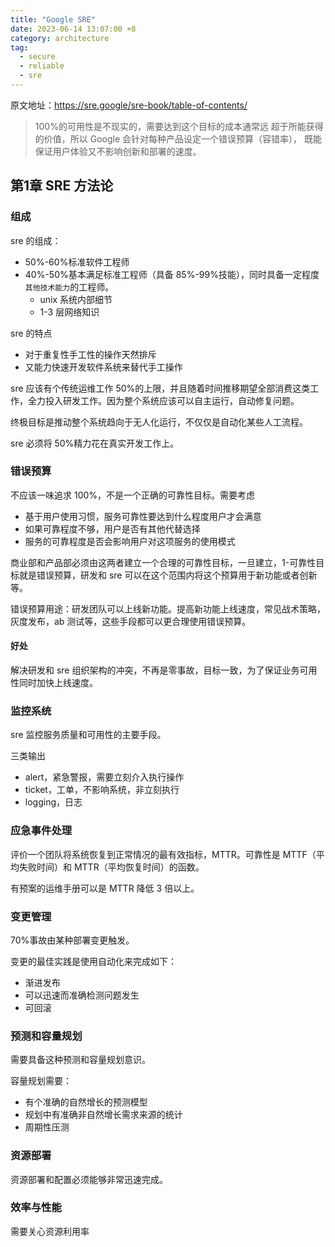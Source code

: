 ```yaml
---
title: "Google SRE"
date: 2023-06-14 13:07:00 +8
category: architecture
tag:
  - secure
  - reliable
  - sre
---
```


原文地址：https://sre.google/sre-book/table-of-contents/

> 100%的可用性是不现实的，需要达到这个目标的成本通常远 超于所能获得的价值，所以 Google 会针对每种产品设定一个错误预算（容错率）， 既能保证用户体验又不影响创新和部署的速度。

## 第1章 SRE 方法论

### 组成

sre 的组成：

- 50%-60%标准软件工程师
- 40%-50%基本满足标准工程师（具备 85%-99%技能），同时具备一定程度`其他技术能力`的工程师。
  - unix 系统内部细节
  - 1-3 层网络知识

sre 的特点

- 对于重复性手工性的操作天然排斥
- 又能力快速开发软件系统来替代手工操作

sre 应该有个传统运维工作 50%的上限，并且随着时间推移期望全部消费这类工作，全力投入研发工作。因为整个系统应该可以自主运行，自动修复问题。

终极目标是推动整个系统趋向于无人化运行，不仅仅是自动化某些人工流程。

sre 必须将 50%精力花在真实开发工作上。

### 错误预算

不应该一味追求 100%，不是一个正确的可靠性目标。需要考虑

- 基于用户使用习惯，服务可靠性要达到什么程度用户才会满意
- 如果可靠程度不够，用户是否有其他代替选择
- 服务的可靠程度是否会影响用户对这项服务的使用模式

商业部和产品部必须由这两者建立一个合理的可靠性目标，一旦建立，1-可靠性目标就是错误预算，研发和 sre 可以在这个范围内将这个预算用于新功能或者创新等。

错误预算用途：研发团队可以上线新功能。提高新功能上线速度，常见战术策略，灰度发布，ab 测试等，这些手段都可以更合理使用错误预算。

#### 好处

解决研发和 sre 组织架构的冲突，不再是零事故，目标一致，为了保证业务可用性同时加快上线速度。

### 监控系统

sre 监控服务质量和可用性的主要手段。

三类输出

- alert，紧急警报，需要立刻介入执行操作
- ticket，工单，不影响系统，非立刻执行
- logging，日志

### 应急事件处理

评价一个团队将系统恢复到正常情况的最有效指标，MTTR。可靠性是 MTTF（平均失败时间）和 MTTR（平均恢复时间）的函数。

有预案的运维手册可以是 MTTR 降低 3 倍以上。

### 变更管理

70%事故由某种部署变更触发。

变更的最佳实践是使用自动化来完成如下：

- 渐进发布
- 可以迅速而准确检测问题发生
- 可回滚

### 预测和容量规划

需要具备这种预测和容量规划意识。

容量规划需要：

- 有个准确的自然增长的预测模型
- 规划中有准确非自然增长需求来源的统计
- 周期性压测

### 资源部署

资源部署和配置必须能够非常迅速完成。

### 效率与性能

需要关心资源利用率
